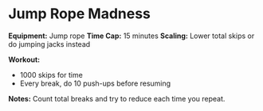 # Jump Rope Madness

**Equipment:** Jump rope
**Time Cap:** 15 minutes
**Scaling:** Lower total skips or do jumping jacks instead

**Workout:**
- 1000 skips for time
- Every break, do 10 push-ups before resuming

**Notes:**
Count total breaks and try to reduce each time you repeat.
